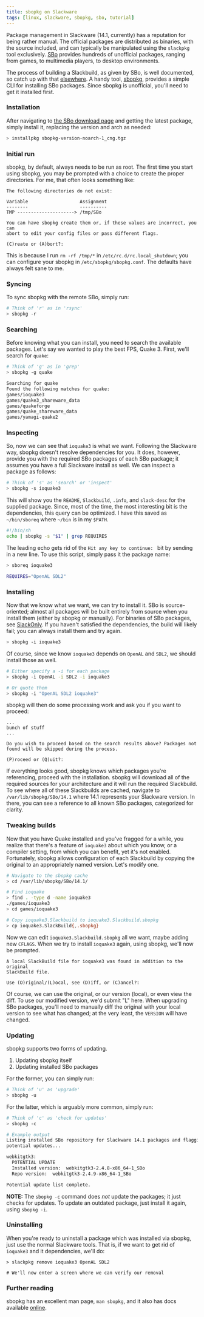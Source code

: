```yaml
---
title: sbopkg on Slackware
tags: [linux, slackware, sbopkg, sbo, tutorial]
---
```


Package management in Slackware (14.1, currently) has a reputation for being rather manual. The official packages are distributed as binaries, with the source included, and can typically be manipulated using the `slackpkg` tool exclusively. [SBo](http://slackbuilds.org/) provides hundreds of unofficial packages, ranging from games, to multimedia players, to desktop environments.

The process of building a Slackbuild, as given by SBo, is well documented, so catch up with that [elsewhere](http://slackbuilds.org/howto/). A handy tool, [sbopkg](http://sbopkg.org/), provides a simple CLI for installing SBo packages. Since sbopkg is unofficial, you'll need to get it installed first.

### Installation
After navigating to [the SBo download page](http://sbopkg.org/downloads.php) and getting the latest package, simply install it, replacing the version and arch as needed:

```bash
> installpkg sbopkg-version-noarch-1_cng.tgz
```

### Initial run
sbopkg, by default, always needs to be run as root. The first time you start using sbopkg, you may be prompted with a choice to create the proper directories. For me, that often looks something like:

```
The following directories do not exist:

Variable                   Assignment
--------                   ----------
TMP ---------------------> /tmp/SBo

You can have sbopkg create them or, if these values are incorrect, you can
abort to edit your config files or pass different flags.

(C)reate or (A)bort?:
```

This is because I run `rm -rf /tmp/*` in `/etc/rc.d/rc.local_shutdown`; you can configure your sbopkg in `/etc/sbopkg/sbopkg.conf`. The defaults have always felt sane to me.

### Syncing
To sync sbopkg with the remote SBo, simply run:

```bash
# Think of 'r' as in 'rsync'
> sbopkg -r
```

### Searching
Before knowing what you can install, you need to search the available packages. Let's say we wanted to play the best FPS, Quake 3. First, we'll search for `quake`:

```bash
# Think of 'g' as in 'grep'
> sbopkg -g quake

Searching for quake
Found the following matches for quake:
games/ioquake3
games/quake3_shareware_data
games/quakeforge
games/quake_shareware_data
games/yamagi-quake2
```

### Inspecting
So, now we can see that `ioquake3` is what we want. Following the Slackware way, sbopkg doesn't resolve dependencies for you. It does, however, provide you with the required SBo packages of each SBo package; it assumes you have a full Slackware install as well. We can inspect a package as follows:

```bash
# Think of 's' as 'search' or 'inspect'
> sbopkg -s ioquake3
```

This will show you the `README`, `Slackbuild`, `.info`, and `slack-desc` for the supplied package. Since, most of the time, the most interesting bit is the dependencies, this query can be optimized. I have this saved as `~/bin/sboreq` where `~/bin` is in my `$PATH`.

```bash
#!/bin/sh
echo | sbopkg -s "$1" | grep REQUIRES
```

The leading echo gets rid of the `Hit any key to continue: ` bit by sending in a new line. To use this script, simply pass it the package name:

```bash
> sboreq ioquake3

REQUIRES="OpenAL SDL2"
```

### Installing
Now that we know what we want, we can try to install it. SBo is source-oriented; almost all packages will be built entirely from source when you install them (either by sbopkg or manually). For binaries of SBo packages, see [SlackOnly](http://slackonly.com/). If you haven't satisfied the dependencies, the build will likely fail; you can always install them and try again.

```bash
> sbopkg -i ioquake3
```

Of course, since we know `ioquake3` depends on `OpenAL` and `SDL2`, we should install those as well.

```bash
# Either specify a -i for each package
> sbopkg -i OpenAL -i SDL2 -i ioquake3

# Or quote them
> sbopkg -i "OpenAL SDL2 ioquake3"
```

sbopkg will then do some processing work and ask you if you want to proceed:

```
...
bunch of stuff
...

Do you wish to proceed based on the search results above? Packages not
found will be skipped during the process.

(P)roceed or (Q)uit?:
```

If everything looks good, sbopkg knows which packages you're referencing, proceed with the installation. sbopkg will download all of the required sources for your architecture and it will run the required Slackbuild. To see where all of these Slackbuilds are cached, navigate to `/var/lib/sbopkg/SBo/14.1` where 14.1 represents your Slackware version. In there, you can see a reference to all known SBo packages, categorized for clarity.

### Tweaking builds
Now that you have Quake installed and you've fragged for a while, you realize that there's a feature of `ioquake3` about which you know, or a compiler setting, from which you can benefit, yet it's not enabled. Fortunately, sbopkg allows configuration of each Slackbuild by copying the original to an appropriately named version. Let's modify one.

```bash
# Navigate to the sbopkg cache
> cd /var/lib/sbopkg/SBo/14.1/

# Find ioquake
> find . -type d -name ioquake3
./games/ioquake3
> cd games/ioquake3

# Copy ioquake3.Slackbuild to ioquake3.Slackbuild.sbopkg
> cp ioquake3.SlackBuild{,.sbopkg}
```

Now we can edit `ioquake3.Slackbuild.sbopkg` all we want, maybe adding new `CFLAGS`. When we try to install `ioquake3` again, using sbopkg, we'll now be prompted.

```
A local SlackBuild file for ioquake3 was found in addition to the original
SlackBuild file.

Use (O)riginal/(L)ocal, see (D)iff, or (C)ancel?:
```

Of course, we can use the original, or our version (local), or even view the diff. To use our modified version, we'd submit "L" here. When upgrading SBo packages, you'll need to manually diff the original with your local version to see what has changed; at the very least, the `VERSION` will have changed.

### Updating
sbopkg supports two forms of updating.

1. Updating sbopkg itself
2. Updating installed SBo packages

For the former, you can simply run:

```bash
# Think of 'u' as 'upgrade'
> sbopkg -u
```

For the latter, which is arguably more common, simply run:

```bash
# Think of 'c' as 'check for updates'
> sbopkg -c

# Example output
Listing installed SBo repository for Slackware 14.1 packages and flagging
potential updates...

webkitgtk3:
  POTENTIAL UPDATE
  Installed version:  webkitgtk3-2.4.8-x86_64-1_SBo
  Repo version:  webkitgtk3-2.4.9-x86_64-1_SBo

Potential update list complete.
```

**NOTE:** The `sbopkg -c` command does *not* update the packages; it just checks for updates. To update an outdated package, just install it again, using `sbopkg -i`.

### Uninstalling
When you're ready to uninstall a package which was installed via sbopkg, just use the normal Slackware tools. That is, if we want to get rid of `ioquake3` and it dependencies, we'll do:

```
> slackpkg remove ioquake3 OpenAL SDL2

# We'll now enter a screen where we can verify our removal
```

### Further reading
sbopkg has an excellent man page, `man sbopkg`, and it also has docs available [online](http://sbopkg.org/docs.php).
